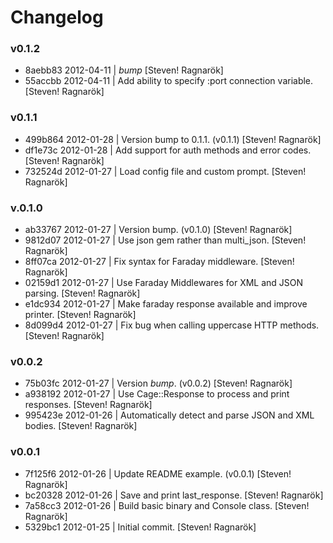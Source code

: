 Changelog
=========

### v0.1.2
* 8aebb83 2012-04-11 | *bump* [Steven! Ragnarök]
* 55accbb 2012-04-11 | Add ability to specify :port connection variable. [Steven! Ragnarök]

### v0.1.1
* 499b864 2012-01-28 | Version bump to 0.1.1. (v0.1.1) [Steven! Ragnarök]
* df1e73c 2012-01-28 | Add support for auth methods and error codes. [Steven! Ragnarök]
* 732524d 2012-01-27 | Load config file and custom prompt. [Steven! Ragnarök]

### v.0.1.0
* ab33767 2012-01-27 | Version bump. (v0.1.0) [Steven! Ragnarök]
* 9812d07 2012-01-27 | Use json gem rather than multi_json. [Steven! Ragnarök]
* 8ff07ca 2012-01-27 | Fix syntax for Faraday middleware. [Steven! Ragnarök]
* 02159d1 2012-01-27 | Use Faraday Middlewares for XML and JSON parsing. [Steven! Ragnarök]
* e1dc934 2012-01-27 | Make faraday response available and improve printer. [Steven! Ragnarök]
* 8d099d4 2012-01-27 | Fix bug when calling uppercase HTTP methods. [Steven! Ragnarök]

### v0.0.2
* 75b03fc 2012-01-27 | Version *bump*. (v0.0.2) [Steven! Ragnarök]
* a938192 2012-01-27 | Use Cage::Response to process and print responses. [Steven! Ragnarök]
* 995423e 2012-01-26 | Automatically detect and parse JSON and XML bodies. [Steven! Ragnarök]

### v0.0.1
* 7f125f6 2012-01-26 | Update README example. (v0.0.1) [Steven! Ragnarök]
* bc20328 2012-01-26 | Save and print last_response. [Steven! Ragnarök]
* 7a58cc3 2012-01-26 | Build basic binary and Console class. [Steven! Ragnarök]
* 5329bc1 2012-01-25 | Initial commit. [Steven! Ragnarök]
